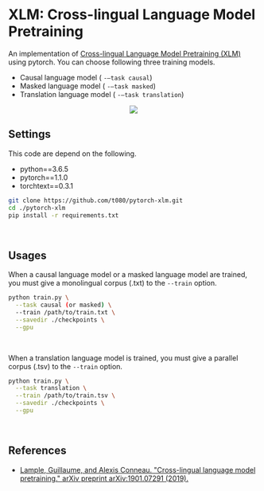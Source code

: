 # XLM: Cross-lingual Language Model Pretraining 
An implementation of [Cross-lingual Language Model Pretraining (XLM)](https://arxiv.org/abs/1901.07291) using pytorch.
You can choose following three training models. 
  - Causal language model ( `-—task causal`)
  - Masked language model ( `-—task masked`)
  - Translation language model ( `-—task translation`)

<p align=center>
<img src=https://user-images.githubusercontent.com/53220859/65595686-3fe9f680-dfd0-11e9-900a-e17128e17153.png>
</p>


## Settings
This code are depend on the following.
- python==3.6.5
- pytorch==1.1.0
- torchtext==0.3.1

```sh
git clone https://github.com/t080/pytorch-xlm.git
cd ./pytorch-xlm
pip install -r requirements.txt
```
<br>


## Usages
When a causal language model or a masked language model are trained, you must give a monolingual corpus (.txt) to the `--train` option.

```sh
python train.py \
  --task causal (or masked) \
  --train /path/to/train.txt \
  --savedir ./checkpoints \
  --gpu
```
<br>


When a translation language model is trained, you must give a parallel corpus (.tsv) to the `--train` option.

```sh
python train.py \
  --task translation \
  --train /path/to/train.tsv \
  --savedir ./checkpoints \
  --gpu
```
<br>


## References
- [Lample, Guillaume, and Alexis Conneau. "Cross-lingual language model pretraining." arXiv preprint arXiv:1901.07291 (2019).](https://arxiv.org/abs/1901.07291)
